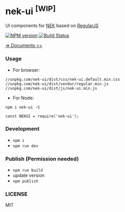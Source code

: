 # nek-ui <sup>[WIP]</sup>
UI components for [NEK][nek] based on [RegularJS][regularjs]

[![NPM version][npm-image]][npm-url] [![Build Status][travis-image]][travis-url]

[=> Documents <=](https://nek-ui.kaolafed.com)

### Usage

 - For browser:
 ```
 //unpkg.com/nek-ui/dist/css/nek-ui.default.min.css
 //unpkg.com/nek-ui/dist/vendor/regular.min.js
 //unpkg.com/nek-ui/dist/js/nek-ui.min.js
 ```
 
 - For Node:
 ```
 npm i nek-ui -S
 
 const NEKUI = require('nek-ui');
 
 ```

### Development

 - `npm i`
 - `npm run dev`

### Publish (Permission needed)

 - `npm run build`
 - update version
 - `npm publish`

### LICENSE
MIT


 [nek]: https://github.com/kaola-fed/NEK
 [regularjs]: https://github.com/regularjs/regular

 [npm-url]: https://npmjs.org/package/nek-ui
 [npm-image]: https://img.shields.io/npm/v/nek-ui.svg

 [travis-url]: https://travis-ci.org/kaola-fed/nek-ui
 [travis-image]: https://img.shields.io/travis/kaola-fed/nek-ui.svg

 [license-url]: https://github.com/kaola-fed/nek-ui/blob/master/LICENSE
 [license-image]: https://img.shields.io/github/license/kaola-fed/nek-ui.svg
